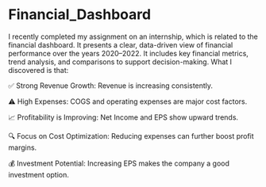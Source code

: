 # Financial_Dashboard
I recently completed my assignment on an internship, which is related to the financial dashboard. It presents a clear, data-driven view of financial performance over the years 2020–2022. It includes key financial metrics, trend analysis, and comparisons to support decision-making.
What I discovered is that:

✅ Strong Revenue Growth: Revenue is increasing consistently.

⚠️ High Expenses: COGS and operating expenses are major cost factors.

📈 Profitability is Improving: Net Income and EPS show upward trends.

🔍 Focus on Cost Optimization: Reducing expenses can further boost profit margins.

💰 Investment Potential: Increasing EPS makes the company a good investment option.
